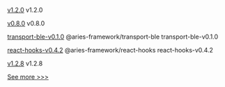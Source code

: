 
[v1.2.0](https://github.com/hyperledger/cacti/releases/tag/v1.2.0) v1.2.0

[v0.8.0](https://github.com/hyperledger/aries-acapy-docs/releases/tag/v0.8.0) v0.8.0

[transport-ble-v0.1.0](https://github.com/hyperledger/aries-framework-javascript-ext/releases/tag/transport-ble-v0.1.0) @aries-framework/transport-ble transport-ble-v0.1.0

[react-hooks-v0.4.2](https://github.com/hyperledger/aries-framework-javascript-ext/releases/tag/react-hooks-v0.4.2) @aries-framework/react-hooks react-hooks-v0.4.2

[v1.2.8](https://github.com/hyperledger/firefly-transaction-manager/releases/tag/v1.2.8) v1.2.8


[See more >>>](https://start-here.hyperledger.org/releases)

